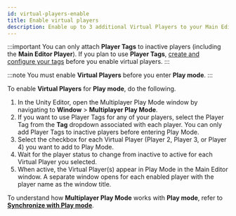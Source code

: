 ```yaml
---
id: virtual-players-enable
title: Enable virtual players
description: Enable up to 3 additional Virtual Players to your Main Editor Player in Multiplayer Play Mode.
---
```

:::important
You can only attach **Player Tags** to inactive players (including the **Main Editor Player**). If you plan to use **Player Tags**, [create and configure your tags](../player-tags/player-tags-create.md) before you enable virtual players.
:::

:::note
You must enable **Virtual Players** before you enter **Play mode**.
:::

To enable **Virtual Players** for **Play mode**, do the following.

1. In the Unity Editor, open the Multiplayer Play Mode window by navigating to **Window** > **Multiplayer Play Mode**.
2. If you want to use Player Tags for any of your players, select the Player Tag from the **Tag** dropdown associated with each player. You can only add Player Tags to inactive players before entering Play Mode.
3. Select the checkbox for each Virtual Player (Player 2, Player 3, or Player 4) you want to add to Play Mode.
4. Wait for the player status to change from inactive to active for each Virtual Player you selected.
5. When active, the Virtual Player(s) appear in Play Mode in the Main Editor window. A separate window opens for each enabled player with the player name as the window title.

To understand how **Multiplayer Play Mode** works with **Play mode**, refer to [**Synchronize with Play mode**](../sync-play-mode.md).
